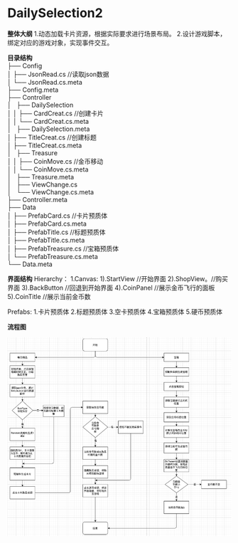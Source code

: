 # DailySelection2

**整体大纲**
 1.动态加载卡片资源，根据实际要求进行场景布局。
 2.设计游戏脚本，绑定对应的游戏对象，实现事件交互。
 
**目录结构**  
├── Config  
│   ├── JsonRead.cs  //读取json数据  
│   └── JsonRead.cs.meta  
├── Config.meta  
├── Controller  
│   ├── DailySelection  
│   │   ├── CardCreat.cs  //创建卡片  
│   │   └── CardCreat.cs.meta  
│   ├── DailySelection.meta  
│   ├── TitleCreat.cs  //创建标题  
│   ├── TitleCreat.cs.meta  
│   ├── Treasure  
│   │   ├── CoinMove.cs  //金币移动  
│   │   └── CoinMove.cs.meta  
│   ├── Treasure.meta  
│   ├── ViewChange.cs  
│   └── ViewChange.cs.meta  
├── Controller.meta  
├── Data  
│   ├── PrefabCard.cs //卡片预质体  
│   ├── PrefabCard.cs.meta  
│   ├── PrefabTitle.cs //标题预质体  
│   ├── PrefabTitle.cs.meta  
│   ├── PrefabTreasure.cs //宝箱预质体  
│   └── PrefabTreasure.cs.meta  
└── Data.meta  

**界面结构**
  Hierarchy：
    1.Canvas: 
     1).StartView //开始界面
     2).ShopView。//购买界面
     3).BackButton //回退到开始界面
     4).CoinPanel //展示金币飞行的面板
     5).CoinTitle //展示当前金币数
     
  Prefabs: 1.卡片预质体 2.标题预质体 3.空卡预质体 4.宝箱预质体 5.硬币预质体
  
**流程图**  

![image](https://github.com/89trillion-songzhiheng/DailySelection2/blob/main/picture/ProcessPicture.png)
